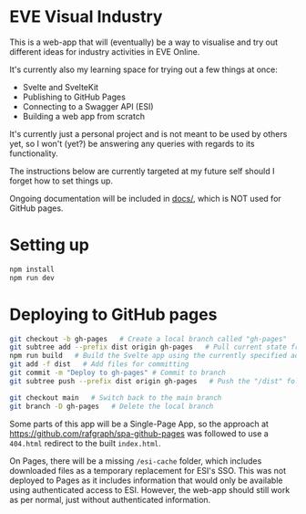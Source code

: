 # EVE Visual Industry

This is a web-app that will (eventually) be a way to visualise and try out different ideas for industry activities in EVE Online.

It's currently also my learning space for trying out a few things at once:
- Svelte and SvelteKit
- Publishing to GitHub Pages
- Connecting to a Swagger API (ESI)
- Building a web app from scratch

It's currently just a personal project and is not meant to be used by others yet, so I won't (yet?) be answering any queries with regards to its functionality. 

The instructions below are currently targeted at my future self should I forget how to set things up.

Ongoing documentation will be included in [docs/](docs/), which is NOT used for GitHub pages.


# Setting up

```bash
npm install
npm run dev
```


# Deploying to GitHub pages

```bash
git checkout -b gh-pages   # Create a local branch called "gh-pages"
git subtree add --prefix dist origin gh-pages   # Pull current state from origin
npm run build   # Build the Svelte app using the currently specified adapter into the "/dist" folder
git add -f dist   # Add files for committing
git commit -m "Deploy to gh-pages" # Commit to branch
git subtree push --prefix dist origin gh-pages   # Push the "/dist" folder onto the "gh-pages" branch on GitHub to update Pages

git checkout main   # Switch back to the main branch
git branch -D gh-pages   # Delete the local branch
```

Some parts of this app will be a Single-Page App, so the approach at https://github.com/rafgraph/spa-github-pages was followed to use a `404.html` redirect to the built `index.html`.

On Pages, there will be a missing `/esi-cache` folder, which includes downloaded files as a temporary replacement for ESI's SSO. This was not deployed to Pages as it includes information that would only be available using authenticated access to ESI. However, the web-app should still work as per normal, just without authenticated information.